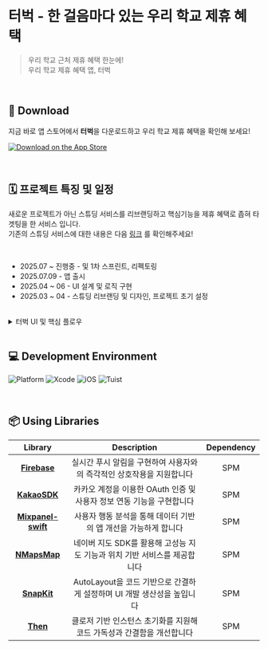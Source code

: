 # 터벅 - 한 걸음마다 있는 우리 학교 제휴 혜택

> 우리 학교 근처 제휴 혜택 한눈에! <br> 우리 학교 제휴 혜택 앱, 터벅

<br>

## 📱 Download

지금 바로 앱 스토어에서 **터벅**을 다운로드하고 우리 학교 제휴 혜택을 확인해 보세요!

[![Download on the App Store](https://developer.apple.com/assets/elements/badges/download-on-the-app-store.svg)](https://apps.apple.com/kr/app/%ED%84%B0%EB%B2%85-%EC%9A%B0%EB%A6%AC-%ED%95%99%EA%B5%90-%EC%A0%9C%ED%9C%B4-%ED%98%9C%ED%83%9D/id6747154359)

<br>

## 🗓️ 프로젝트 특징 및 일정

새로운 프로젝트가 아닌 스튜딩 서비스를 리브랜딩하고 핵심기능을 제휴 혜택로 좁혀 타겟팅을 한 서비스 입니다. <br>
기존의 스튜딩 서비스에 대한 내용은 다음 [링크](https://github.com/Studing-Team/Studing-iOS) 를 확인해주세요!

<br>

- 2025.07 ~ 진행중 - 및 1차 스프린트, 리펙토링
- 2025.07.09 - 앱 출시
- 2025.04 ~ 06 - UI 설계 및 로직 구현
- 2025.03 ~ 04 - 스튜딩 리브랜딩 및 디자인, 프로젝트 초기 설정

<br>

<details>
  <summary>터벅 UI 및 핵심 플로우</summary>
  
  <br>
  
  ![터벅 UI 및 핵심 플로우](https://github.com/user-attachments/assets/162144c9-b6b1-49ca-883d-5bbfbaae4611)
  
</details>

<br>

## 💻 Development Environment
![Platform](https://img.shields.io/badge/platform-iOS%20only-lightgrey?logo=apple)
![Xcode](https://img.shields.io/badge/Xcode-16.2-skyblue)
![iOS](https://img.shields.io/badge/iOS-17.0+-white)
![Tuist](https://img.shields.io/badge/Built%20with-Tuist-4B4B77)

<br>

## 📦 Using Libraries

| Library | Description | Dependency |
|:-----:|:-----:|:-----:|
| [**Firebase**](https://github.com/firebase) | 실시간 푸시 알림을 구현하여 사용자와의 즉각적인 상호작용을 지원합니다 | SPM |
| [**KakaoSDK**](https://github.com/kakao/kakao-ios-sdk) | 카카오 계정을 이용한 OAuth 인증 및 사용자 정보 연동 기능을 구현합니다 | SPM |
| [**Mixpanel-swift**](https://github.com/mixpanel/mixpanel-swift) | 사용자 행동 분석을 통해 데이터 기반의 앱 개선을 가능하게 합니다 | SPM |
| [**NMapsMap**](https://github.com/navermaps/SPM-NMapsMap) | 네이버 지도 SDK를 활용해 고성능 지도 기능과 위치 기반 서비스를 제공합니다 | SPM |
| [**SnapKit**](https://github.com/SnapKit/SnapKit) | AutoLayout을 코드 기반으로 간결하게 설정하며 UI 개발 생산성을 높입니다 | SPM |
| [**Then**](https://github.com/devxoul/Then) | 클로저 기반 인스턴스 초기화를 지원해 코드 가독성과 간결함을 개선합니다 | SPM |
